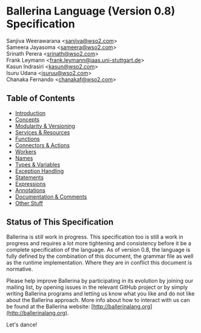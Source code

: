 # Ballerina Language (Version 0.8) Specification

Sanjiva Weerawarana <<sanjiva@wso2.com>><br/>
Sameera Jayasoma <<sameera@wso2.com>><br/>
Srinath Perera <<srinath@wso2.com>><br/>
Frank Leymann <<frank.leymann@iaas.uni-stuttgart.de>><br/>
Kasun Indrasiri <<kasun@wso2.com>><br/>
Isuru Udana <<isuruu@wso2.com>><br/>
Chanaka Fernando <<chanakaf@wso2.com>>

## Table of Contents
- [Introduction](introduction.md)
- [Concepts](concepts.md)
- [Modularity & Versioning](modularity.md)
- [Services & Resources](services.md)
- [Functions](functions.md)
- [Connectors & Actions](connectors.md)
- [Workers](workers.md)
- [Names](names.md)
- [Types & Variables](typesandvar.md)
- [Exception Handling](exceptions.md)
- [Statements](statements.md)
- [Expressions](expressions.md)
- [Annotations](annotations.md)
- [Documentation & Comments](docsandcomments.md)
- [Other Stuff](rest.md)

## Status of This Specification

Ballerina is still work in progress. This specification too is still a work in progress and requires a lot more tightening and consistency before it be a complete specification of the language. As of version 0.8, the language is fully defined by the combination of this document, the grammar file as well as the runtime implementation. Where they are in conflict this document is normative.

Please help improve Ballerina by participating in its evolution by joining our mailing list, by opening issues in the relevant GitHub project or by simply writing Ballerina programs and letting us know what you like and do not like about the Ballerina approach. More info about how to interact with us can be found at the Ballerina website: [http://ballerinalang.org](http://ballerinalang.org).

Let's dance!
